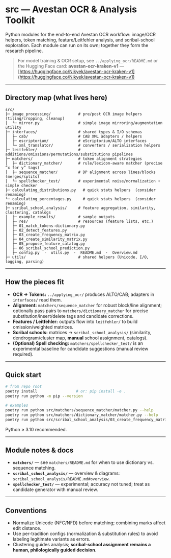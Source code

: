 # src — Avestan OCR & Analysis Toolkit

Python modules for the end-to-end Avestan OCR workflow: image/OCR helpers, token matching, feature/Leitfehler analysis, and scribal-school exploration. Each module can run on its own; together they form the research pipeline.

> For model training & OCR setup, see `../applying_ocr/README.md`
> or the Hugging Face card: **avestan-ocr-kraken-v1** — [https://huggingface.co/Nikyek/avestan-ocr-kraken-v1](https://huggingface.co/Nikyek/avestan-ocr-kraken-v1)

---

## Directory map (what lives here)

```
src/
├─ image_processing/            # pre/post OCR image helpers (tiling/cropping, cleanup)
│  └─ mirror.py                 # simple image mirroring/augmentation utility
├─ interfaces/                  # shared types & I/O schemas
│  ├─ cab/                      # CAB XML adapters / helpers
│  ├─ escriptorium/             # eScriptorium/ALTO interfaces
│  └─ xml_translator/           # converters / serialization helpers
├─ leitfehler/                  # additions/omissions/permutations/substitutions pipelines
├─ matchers/                    # token alignment strategies
│  ├─ dictionary_matcher/       # rule/lexicon-aware matcher (precise “x for y” tags)
│  ├─ sequence_matcher/         # DP alignment across lines/blocks (merges/splits)
│  └─ spellchecker_test/        # experimental noise/normalization + simple checker
├─ calculating_distributions.py   # quick stats helpers  (consider renaming)
└─ calculating_percentages.py     # quick stats helpers  (consider renaming)
├─ scribal_school_analysis/     # feature aggregation, similarity, clustering, catalogs
│  ├─ example_results/          # sample outputs
│  ├─ res/                      # resources (feature lists, etc.)
│  ├─ 01_match_tokens-dictionary.py
│  ├─ 02_detect_features.py
│  ├─ 03_create_frequency_matrix.py
│  ├─ 04_create_similarity_matrix.py
│  ├─ 05_propose_feature_catalog.py
│  ├─ 06_scribal_school_prediction.py
│  ├─ config.py  ·  utils.py  ·  README.md  ·  Overview.md
├─ utils/                       # shared helpers (Unicode, I/O, logging, parsing)

```

---

## How the pieces fit

* **OCR → Tokens:** `../applying_ocr/` produces ALTO/CAB; adapters in `interfaces/` read them.
* **Alignment:** `matchers/sequence_matcher` for robust block/line alignment; optionally pass pairs to `matchers/dictionary_matcher` for precise substitution/insert/delete tags and candidate corrections.
* **Features / Leitfehler:** outputs flow into `leitfehler/` to build omission/weighted matrices.
* **Scribal schools:** matrices → `scribal_school_analysis/` (similarity, dendrogram/cluster map, **manual** school assignment, catalogs).
* **(Optional) Spell checking:** `matchers/spellchecker_test/` is an experimental baseline for candidate suggestions (manual review required).

---

## Quick start

```bash
# from repo root
poetry install                 # or: pip install -e .
poetry run python -m pip --version

# examples
poetry run python src/matchers/sequence_matcher/matcher.py --help
poetry run python src/matchers/dictionary_matcher/matcher.py --help
poetry run python src/scribal_school_analysis/03_create_frequency_matrix.py --help
```

Python ≥ 3.10 recommended.

---

## Module notes & docs

* **`matchers/`** — see `matchers/README.md` for when to use dictionary vs. sequence matching.
* **`scribal_school_analysis/`** — overview & diagrams: `scribal_school_analysis/README.md#overview`.
* **`spellchecker_test/`** — experimental; accuracy not tuned; treat as candidate generator with manual review.

---

## Conventions

* Normalize Unicode (NFC/NFD) before matching; combining marks affect edit distance.
* Use per-tradition configs (normalization & substitution rules) to avoid labeling legitimate variants as errors.
* Clustering guides analysis; **scribal-school assignment remains a human, philologically guided decision**.
